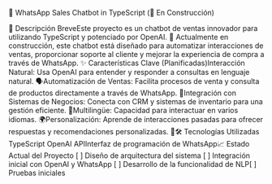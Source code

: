 🤖 WhatsApp Sales Chatbot in TypeScript (🚧 En Construcción)

📝 Descripción BreveEste proyecto es un chatbot de ventas innovador para  utilizando TypeScript y potenciado por OpenAI. 
🚀 Actualmente en construcción, este chatbot está diseñado para automatizar interacciones de ventas, proporcionar soporte al cliente y mejorar la experiencia de compra a través de WhatsApp.
✨ Características Clave (Planificadas)Interacción Natural: Usa OpenAI para entender y responder a consultas en lenguaje natural. 
🗣️Automatización de Ventas: Facilita procesos de venta y consulta de productos directamente a través de WhatsApp. 
🛒Integración con Sistemas de Negocios: Conecta con CRM y sistemas de inventario para una gestión eficiente. 
💼Multilingüe: Capacidad para interactuar en varios idiomas. 
🌍Personalización: Aprende de interacciones pasadas para ofrecer respuestas y recomendaciones personalizadas. 
👤🛠️ Tecnologías Utilizadas TypeScript
OpenAI APIInterfaz de programación de WhatsApp📈 
Estado Actual del Proyecto
[ ] Diseño de arquitectura del sistema
[ ] Integración inicial con OpenAI y WhatsApp
[ ] Desarrollo de la funcionalidad de NLP[ ] Pruebas iniciales